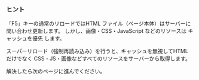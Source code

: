 ### ヒント

「F5」キーの通常のリロードではHTML ファイル（ページ本体）はサーバーに問い合わせ更新します。
しかし、画像・CSS・JavaScript などのリソースは キャッシュを優先 します。

スーパーリロード（強制再読み込み）を行うと、キャッシュを無視してHTML だけでなく CSS・JS・画像などすべてのリソースをサーバーから取得します。

解決したら次のページに進んでください。